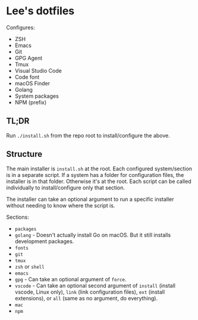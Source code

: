 # Lee's dotfiles

Configures:

- ZSH
- Emacs
- Git
- GPG Agent
- Tmux
- Visual Studio Code
- Code font
- macOS Finder
- Golang
- System packages
- NPM (prefix)

## TL;DR

Run `./install.sh` from the repo root to install/configure the above.

## Structure

The main installer is `install.sh` at the root. Each configured system/section is in a separate script.
If a system has a folder for configuration files, the installer is in that folder. Otherwise it's at
the root. Each script can be called individually to install/configure only that section.

The installer can take an optional argument to run a specific installer without needing to know where
the script is.

Sections:

- `packages`
- `golang` - Doesn't actually install Go on macOS. But it still installs development packages.
- `fonts`
- `git`
- `tmux`
- `zsh` or `shell`
- `emacs`
- `gpg` - Can take an optional argument of `force`.
- `vscode` - Can take an optional second argument of `install` (install vscode, Linux only),
`link` (link configuration files), `ext` (install extensions), or `all` (same as no argument, do everything).
- `mac`
- `npm`
